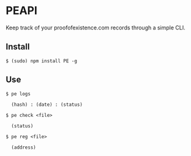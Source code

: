 # PEAPI

Keep track of your proofofexistence.com records through a simple CLI.

## Install

    $ (sudo) npm install PE -g

## Use

    $ pe logs

      (hash) : (date) : (status)

    $ pe check <file>

      (status)

    $ pe reg <file>

      (address)
